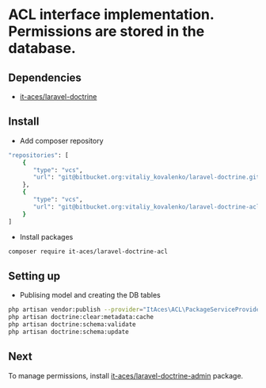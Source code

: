 # ACL interface implementation. Permissions are stored in the database.

## Dependencies

 * [it-aces/laravel-doctrine](https://bitbucket.org/vitaliy_kovalenko/laravel-doctrine/src/master/)

## Install

* Add composer repository

```BASH
"repositories": [
	{
       "type": "vcs",
       "url": "git@bitbucket.org:vitaliy_kovalenko/laravel-doctrine.git"
    },
    {
       "type": "vcs",
       "url": "git@bitbucket.org:vitaliy_kovalenko/laravel-doctrine-acl.git"
    }
]
```

* Install packages

```BASH
composer require it-aces/laravel-doctrine-acl
```

## Setting up

* Publising model and creating the DB tables

```BASH
php artisan vendor:publish --provider="ItAces\ACL\PackageServiceProvider"
php artisan doctrine:clear:metadata:cache
php artisan doctrine:schema:validate
php artisan doctrine:schema:update
```

## Next

To manage permissions, install [it-aces/laravel-doctrine-admin](https://bitbucket.org/vitaliy_kovalenko/laravel-doctrine-admin/src/master/) package.
